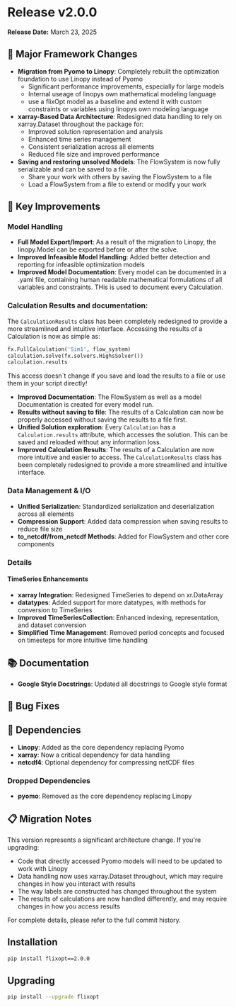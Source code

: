 # Release v2.0.0

**Release Date:** March 23, 2025

## 🚀 Major Framework Changes

- **Migration from Pyomo to Linopy**: Completely rebuilt the optimization foundation to use Linopy instead of Pyomo
    - Significant performance improvements, especially for large models
    - Internal useage of linopys own mathematical modeling language
    - use a flixOpt model as a baseline and extend it with custom constraints or variables using linopys own modeling language
- **xarray-Based Data Architecture**: Redesigned data handling to rely on xarray.Dataset throughout the package for:
    - Improved solution representation and analysis
    - Enhanced time series management
    - Consistent serialization across all elements
    - Reduced file size and improved performance
- **Saving and restoring unsolved Models**: The FlowSystem is now fully serializable and can be saved to a file.
    - Share your work with others by saving the FlowSystem to a file
    - Load a FlowSystem from a file to extend  or modify your work

## 🔧 Key Improvements

### Model Handling

- **Full Model Export/Import**: As a result of the migration to Linopy, the linopy.Model can be exported before or after the solve. 
- **Improved Infeasible Model Handling**: Added better detection and reporting for infeasible optimization models
- **Improved Model Documentation**: Every model can be documented in a .yaml file, containing human readable mathematical formulations of all variables and constraints. THis is used to document every Calculation.

### Calculation Results and documentation: 
The `CalculationResults` class has been completely redesigned to provide a more streamlined and intuitive interface.
Accessing the results of a Calculation is now as simple as:
```python
fx.FullCalculation('Sim1', flow_system)
calculation.solve(fx.solvers.HighsSolver())
calculation.results
```
This access doesn`t change if you save and load the results to a file or use them in your script directly!

- **Improved Documentation**: The FlowSystem as well as a model Documentation is created for every model run.
- **Results without saving to file**: The results of a Calculation can now be properly accessed without saving the results to a file first.
- **Unified Solution exploration**: Every `Calculation` has a `Calculation.results` attribute, which accesses the solution. This can be saved and reloaded without any information loss.
- **Improved Calculation Results**: The results of a Calculation are now more intuitive and easier to access. The `CalculationResults` class has been completely redesigned to provide a more streamlined and intuitive interface.

### Data Management & I/O

- **Unified Serialization**: Standardized serialization and deserialization across all elements
- **Compression Support**: Added data compression when saving results to reduce file size
- **to_netcdf/from_netcdf Methods**: Added for FlowSystem and other core components

### Details
#### TimeSeries Enhancements

- **xarray Integration**: Redesigned TimeSeries to depend on xr.DataArray
- **datatypes**: Added support for more datatypes, with methods for conversion to TimeSeries
- **Improved TimeSeriesCollection**: Enhanced indexing, representation, and dataset conversion
- **Simplified Time Management**: Removed period concepts and focused on timesteps for more intuitive time handling

## 📚 Documentation

- **Google Style Docstrings**: Updated all docstrings to Google style format

## 🐛 Bug Fixes

## 🔄 Dependencies

- **Linopy**: Added as the core dependency replacing Pyomo
- **xarray**: Now a critical dependency for data handling
- **netcdf4**: Optional dependency for compressing netCDF files

### Dropped Dependencies
- **pyomo**: Removed as the core dependency replacing Linopy

## 📋 Migration Notes

This version represents a significant architecture change. If you're upgrading:

- Code that directly accessed Pyomo models will need to be updated to work with Linopy
- Data handling now uses xarray.Dataset throughout, which may require changes in how you interact with results
- The way labels are constructed has changed throughout the system
- The results of calculations are now handled differently, and may require changes in how you access results

For complete details, please refer to the full commit history.

## Installation

```bash
pip install flixopt==2.0.0
```

## Upgrading

```bash
pip install --upgrade flixopt
```
